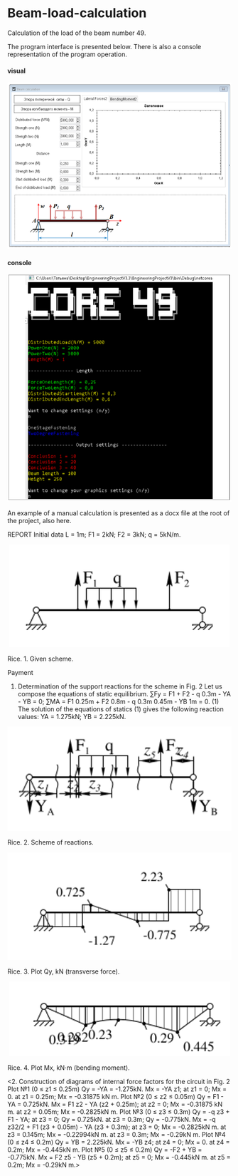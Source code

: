 # Beam-load-calculation
Calculation of the load of the beam number 49.

The program interface is presented below. There is also a console representation of the program operation.

#### visual
<p align="center">
  <img src="https://github.com/Mika-dot/Beam-load-calculation/blob/main/img/interface.PNG?raw=true" alt="visual"/>
</p>

#### console
<p align="center">
  <img src="https://github.com/Mika-dot/Beam-load-calculation/blob/main/img/consol.PNG?raw=true" alt="console"/>
</p>


An example of a manual calculation is presented as a docx file at the root of the project, also here.

REPORT
Initial data
L = 1m;
F1 = 2kN;
F2 = 3kN;
q = 5kN/m.

<p align="center">
  <img src="https://github.com/Mika-dot/Beam-load-calculation/blob/main/img/1.PNG?raw=true" alt="Rice 1"/>
</p>
Rice. 1. Given scheme.

Payment
1. Determination of the support reactions for the scheme in Fig. 2
Let us compose the equations of static equilibrium.
∑Fy = F1 + F2 - q 0.3m - YA - YB = 0;
∑MA = F1 0.25m + F2 0.8m - q 0.3m 0.45m - YB 1m = 0. (1)
The solution of the equations of statics (1) gives the following reaction values:
YA = 1.275kN;
YB = 2.225kN.

<p align="center">
  <img src="https://github.com/Mika-dot/Beam-load-calculation/blob/main/img/2.PNG?raw=true" alt="Rice 2"/>
</p>
Rice. 2. Scheme of reactions. 

<p align="center">
  <img src="https://github.com/Mika-dot/Beam-load-calculation/blob/main/img/3.PNG?raw=true" alt="Rice 3"/>
</p>
Rice. 3. Plot Qy, kN (transverse force).
 
<p align="center">
  <img src="https://github.com/Mika-dot/Beam-load-calculation/blob/main/img/4.PNG?raw=true" alt="Rice 4"/>
</p>
Rice. 4. Plot Mx, kN⋅m (bending moment).

<2. Construction of diagrams of internal force factors for the circuit in Fig. 2
Plot №1 (0 ≤ z1 ≤ 0.25m)
Qy = -YA = -1.275kN.
Mx = -YA z1;
at z1 = 0; Mx = 0.
at z1 = 0.25m; Mx = -0.31875 kN m.
Plot №2 (0 ≤ z2 ≤ 0.05m)
Qy = F1 - YA = 0.725kN.
Mx = F1 z2 - YA (z2 + 0.25m);
at z2 = 0; Mx = -0.31875 kN m.
at z2 = 0.05m; Mx = -0.2825kN m.
Plot №3 (0 ≤ z3 ≤ 0.3m)
Qy = -q z3 + F1 - YA;
at z3 = 0; Qy = 0.725kN.
at z3 = 0.3m; Qy = -0.775kN.
Mx = -q z32/2 + F1 (z3 + 0.05m) - YA (z3 + 0.3m);
at z3 = 0; Mx = -0.2825kN m.
at z3 = 0.145m; Mx = -0.22994kN m.
at z3 = 0.3m; Mx = -0.29kN m.
Plot №4 (0 ≤ z4 ≤ 0.2m)
Qy = YB = 2.225kN.
Mx = -YB z4;
at z4 = 0; Mx = 0.
at z4 = 0.2m; Mx = -0.445kN m.
Plot №5 (0 ≤ z5 ≤ 0.2m)
Qy = -F2 + YB = -0.775kN.
Mx = F2 z5 - YB (z5 + 0.2m);
at z5 = 0; Mx = -0.445kN m.
at z5 = 0.2m; Mx = -0.29kN m.>
